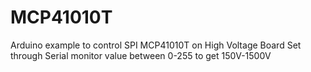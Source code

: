 # MCP41010T
Arduino example to control SPI MCP41010T on High Voltage Board
Set through Serial monitor value between 0-255 to get 150V-1500V
